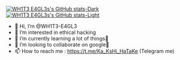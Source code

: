 [![WH1T3 E4GL3s's GitHub stats-Dark](https://github-readme-stats.vercel.app/api?username=WH1T3-E4GL3&show_icons=true&theme=dark#gh-dark-mode-only)](https://github.com/anuraghazra/github-readme-stats#gh-dark-mode-only)
[![WH1T3 E4GL3s's GitHub stats-Light](https://github-readme-stats.vercel.app/api?username=WH1T3-E4GL3a&show_icons=true&theme=default#gh-light-mode-only)](https://github.com/anuraghazra/github-readme-stats#gh-light-mode-only)


- 👋 Hi, I’m @WH1T3-E4GL3
- 👀 I’m interested in ethical hacking
- 🌱 I’m currently learning a lot of things🥵
- 💞️ I’m looking to collaborate on google🤭
- 📫 How to reach me : https://t.me/Ka_KsHi_HaTaKe (Telegram me)

<!---
WH1T3-E4GL3/WH1T3-E4GL3 is a ✨ special ✨ repository because its `README.md` (this file) appears on your GitHub profile.
You can click the Preview link to take a look at your changes.
--->
